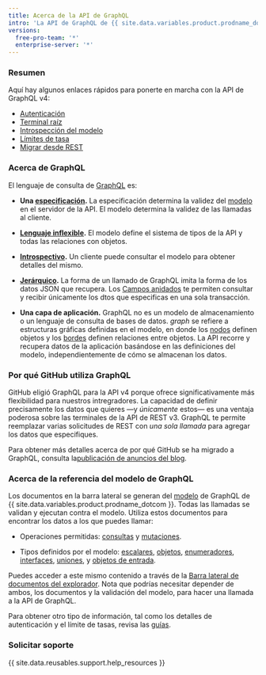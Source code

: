 ```yaml
---
title: Acerca de la API de GraphQL
intro: 'La API de GraphQL de {{ site.data.variables.product.prodname_dotcom }} ofrece flexibilidad y la capacidad de definir precisamente los datos que quieres recuperar.'
versions:
  free-pro-team: '*'
  enterprise-server: '*'
---
```


### Resumen

Aquí hay algunos enlaces rápidos para ponerte en marcha con la API de GraphQL v4:

* [Autenticación](/v4/guides/forming-calls/#authenticating-with-graphql)
* [Terminal raíz](/v4/guides/forming-calls/#the-graphql-endpoint)
* [Introspección del modelo](/v4/guides/intro-to-graphql/#discovering-the-graphql-api)
* [Límites de tasa](/v4/guides/resource-limitations/)
* [Migrar desde REST](/v4/guides/migrating-from-rest)

### Acerca de GraphQL

El lenguaje de consulta de [GraphQL](https://graphql.github.io/) es:

* **Una [especificación](https://graphql.github.io/graphql-spec/June2018/).** La especificación determina la validez del [modelo](/v4/guides/intro-to-graphql#schema) en el servidor de la API. El modelo determina la validez de las llamadas al cliente.

* **[Lenguaje inflexible](#about-the-graphql-schema-reference).** El modelo define el sistema de tipos de la API y todas las relaciones con objetos.

* **[Introspectivo](/v4/guides/intro-to-graphql#discovering-the-graphql-api).** Un cliente puede consultar el modelo para obtener detalles del mismo.

* **[Jerárquico](/v4/guides/forming-calls).** La forma de un llamado de GraphQL imita la forma de los datos JSON que recupera. Los [Campos anidados](/v4/guides/migrating-from-rest/#example-nesting) te permiten consultar y recibir únicamente los dtos que especificas en una sola transacción.

* **Una capa de aplicación.** GraphQL no es un modelo de almacenamiento o un lenguaje de consulta de bases de datos. _graph_ se refiere a estructuras gráficas definidas en el modelo, en donde los [nodos](/v4/guides/intro-to-graphql#node) definen objetos y los [bordes](/v4/guides/intro-to-graphql#edge) definen relaciones entre objetos. La API recorre y recupera datos de la aplicación basándose en las definiciones del modelo, independientemente de cómo se almacenan los datos.

### Por qué GitHub utiliza GraphQL

GitHub eligió GraphQL para la API v4 porque ofrece significativamente más flexibilidad para nuestros intregradores. La capacidad de definir precisamente los datos que quieres &mdash;y _únicamente_ estos&mdash; es una ventaja poderosa sobre las terminales de la API de REST v3. GraphQL te permite reemplazar varias solicitudes de REST con _una sola llamada_ para agregar los datos que especifiques.

Para obtener más detalles acerca de por qué GitHub se ha migrado a GraphQL, consulta la[publicación de anuncios del blog](https://githubengineering.com/the-github-graphql-api/).

### Acerca de la referencia del modelo de GraphQL

Los documentos en la barra lateral se generan del [modelo](/v4/guides/intro-to-graphql/#discovering-the-graphql-api) de GraphQL de {{ site.data.variables.product.prodname_dotcom }}. Todas las llamadas se validan y ejecutan contra el modelo. Utiliza estos documentos para encontrar los datos a los que puedes llamar:

* Operaciones permitidas: [consultas](/v4/query) y [mutaciones](/v4/mutation).

* Tipos definidos por el modelo: [escalares](/v4/scalar), [objetos](/v4/object), [enumeradores](/v4/enum), [interfaces](/v4/interface), [uniones](/v4/union), y [objetos de entrada](/v4/input_object).

Puedes acceder a este mismo contenido a través de la [Barra lateral de documentos del explorador](/v4/guides/using-the-explorer#accessing-the-sidebar-docs). Nota que podrías necesitar depender de ambos, los documentos y la validación del modelo, para hacer una llamada a la API de GraphQL.

Para obtener otro tipo de información, tal como los detalles de autenticación y el límite de tasas, revisa las [guías](/v4/guides).

### Solicitar soporte

{{ site.data.reusables.support.help_resources }}
